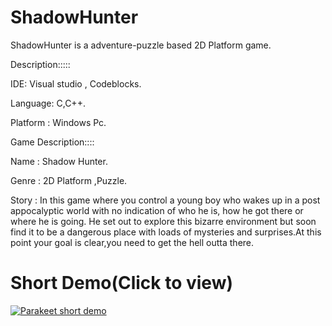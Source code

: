 # ShadowHunter
ShadowHunter is a adventure-puzzle based 2D Platform game.

Description:::::

IDE: Visual studio , Codeblocks.

Language: C,C++.

Platform : Windows Pc.


Game Description::::

Name : Shadow Hunter.

Genre : 2D Platform ,Puzzle.

Story : In this game where you control a young boy who wakes up in a post appocalyptic world with no indication of who he is, how he got there or where  he is going. He set out to explore this bizarre environment but soon find it to be a dangerous place with loads of mysteries and surprises.At this point your goal is clear,you need to get the hell outta there. 

# Short Demo(Click to view)
[![Parakeet short demo](https://img.youtube.com/vi/XqOXvkxzUy0/0.jpg)](https://www.youtube.com/watch?v=XqOXvkxzUy0)
